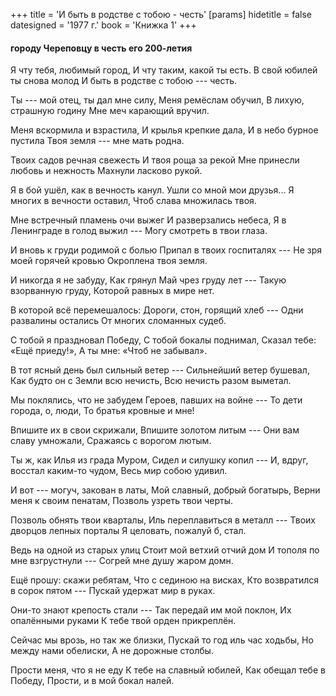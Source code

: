 +++
title = 'И быть в родстве с тобою - честь'
[params]
  hidetitle = false
  datesigned = '1977 г.'
  book = 'Книжка 1'
+++
<!-- И быть в родстве с тобою --- честь -->
<!-- [* АвтВариантНазванияИзКнижки5- НОСТАЛЬГИЯ] -->

#### городу Череповцу в честь его 200-летия

Я чту тебя, любимый город,
И чту таким, какой ты есть.
В свой юбилей ты снова молод
И быть в родстве с тобою ---  честь.

Ты --- мой отец, ты дал мне силу,
Меня ремёслам обучил,
В лихую, страшную годину
Мне меч карающий вручил.

Меня вскормила и взрастила,
И крылья крепкие дала,
И в небо бурное пустила
Твоя земля --- мне мать родна.

Твоих садов речная свежесть
И твоя роща за рекой<!-- Вариант автора: И твои рощи за рекой -->
Мне принесли любовь и нежность
Махнули ласково рукой.

Я в бой ушёл, как в вечность канул.
Ушли со мной мои друзья...
Я многих в вечности оставил,
Чтоб слава множилась твоя.

Мне встречный пламень очи выжег
И разверзались небеса,
Я в Ленинграде в голод выжил ---
Могу смотреть в твои глаза.

<!-- [+ Следующее Четверостишие Есть В Книжке_5] -->

<!-- [+ Ох, как непрост, непрост, как атом] -->
<!-- [+ Был путь начертанный судьбой] -->
<!-- [+ Я пол-Европы автоматом] -->
<!-- [+ Перечеркнул, чтоб быть с тобой] -->

И вновь к груди родимой с болью
Припал в твоих госпиталях ---
Не зря моей горячей кровью
Окроплена твоя земля.

И никогда я не забуду,
Как грянул Май чрез груду лет ---
Такую взорванную груду,
Которой равных в мире нет.

В которой всё перемешалось:
Дороги, стон, горящий хлеб ---
Одни развалины остались
От многих сломанных судеб.

С тобой я праздновал Победу,
С тобой бокалы поднимал,
Сказал тебе: «Ещё приеду!»,
А ты мне: «Чтоб не забывал».

В тот ясный день был сильный ветер ---
Сильнейший ветер бушевал,
Как будто он с Земли всю нечисть,
Всю нечисть разом выметал.

Мы поклялись, что не забудем
Героев, павших на войне ---
То дети города, о, люди,
То братья кровные и мне!

Впишите их в свои скрижали,
Впишите золотом литым ---
Они вам славу умножали,
Сражаясь с ворогом лютым.

Ты ж, как Илья из града Муром,
Сидел и силушку копил ---
И, вдруг, восстал каким-то чудом,
Весь мир собою удивил.

И вот --- могуч, закован в латы,
Мой славный, добрый богатырь,
Верни меня к своим пенатам,
Позволь узреть твои черты.

Позволь обнять твои кварталы,
Иль переплавиться в металл ---
Твоих дворцов лепных порталы
Я целовать, пожалуй б, стал.

Ведь на одной из старых улиц
Стоит мой ветхий отчий дом
И тополя по мне взгрустнули ---
Согрей мне душу жаром домн.

Ещё прошу: скажи ребятам,
Что с сединою на висках,
Кто возвратился в сорок пятом ---
Пускай удержат мир в руках.

Они-то знают крепость стали ---
Так передай им мой поклон,
Их опалёнными руками
К тебе твой орден прикреплён.

Сейчас мы врозь, но так же близки,
Пускай то год иль час ходьбы,
Но между нами обелиски,
А не дорожные столбы.

Прости меня, что я не еду
К тебе на славный юбилей,
Как обещал тебе в Победу,
Прости, и в мой бокал налей.

<!-- 1977 г. -->
<!-- Книжка 1 -->
<!-- Издано 1998 -->
